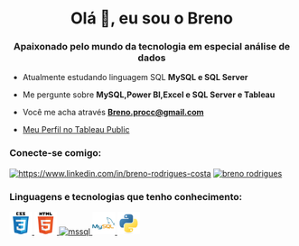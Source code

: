 <h1 align="center">Olá 👋, eu sou o Breno</h1>
<h3 align="center">Apaixonado pelo mundo da tecnologia em especial análise de dados</h3>

- Atualmente estudando linguagem SQL **MySQL e SQL Server**

- Me pergunte sobre **MySQL,Power BI,Excel e SQL Server e Tableau**

- Você me acha através **Breno.procc@gmail.com**
- <a href="https://public.tableau.com/app/profile/breno.rogrigues.costa/viz/CursoBsicoTableau_17314318425000/Painel2?publish=yes">Meu Perfil no Tableau Public</a>

<h3 align="left">Conecte-se comigo:</h3>
<p align="left">
<a href="https://linkedin.com/in/https://www.linkedin.com/in/breno-rodrigues-costa" target="blank"><img align="center" src="https://raw.githubusercontent.com/rahuldkjain/github-profile-readme-generator/master/src/images/icons/Social/linked-in-alt.svg" alt="https://www.linkedin.com/in/breno-rodrigues-costa" height="30" width="40" /></a>
<a href="https://fb.com/breno rodrigues" target="blank"><img align="center" src="https://raw.githubusercontent.com/rahuldkjain/github-profile-readme-generator/master/src/images/icons/Social/facebook.svg" alt="breno rodrigues" height="30" width="40" /></a>
</p>

<h3 align="left">Linguagens e tecnologias que tenho conhecimento:</h3>
<p align="left"> <a href="https://www.w3schools.com/css/" target="_blank" rel="noreferrer"> <img src="https://raw.githubusercontent.com/devicons/devicon/master/icons/css3/css3-original-wordmark.svg" alt="css3" width="40" height="40"/> </a> <a href="https://www.w3.org/html/" target="_blank" rel="noreferrer"> <img src="https://raw.githubusercontent.com/devicons/devicon/master/icons/html5/html5-original-wordmark.svg" alt="html5" width="40" height="40"/> </a> <a href="https://www.microsoft.com/en-us/sql-server" target="_blank" rel="noreferrer"> <img src="https://www.svgrepo.com/show/303229/microsoft-sql-server-logo.svg" alt="mssql" width="40" height="40"/> </a> <a href="https://www.mysql.com/" target="_blank" rel="noreferrer"> <img src="https://raw.githubusercontent.com/devicons/devicon/master/icons/mysql/mysql-original-wordmark.svg" alt="mysql" width="40" height="40"/> </a> <a href="https://www.python.org" target="_blank" rel="noreferrer"> <img src="https://raw.githubusercontent.com/devicons/devicon/master/icons/python/python-original.svg" alt="python" width="40" height="40"/> </a> </p>
